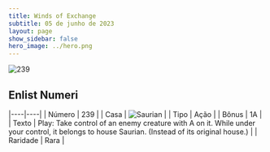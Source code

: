 ```yaml
---
title: Winds of Exchange
subtitle: 05 de junho de 2023
layout: page
show_sidebar: false
hero_image: ../hero.png
---
```


![239](https://mastervault-storage-prod.s3.amazonaws.com/media/card_front/en/600_239_0640aa34d2b5_en.png)


## Enlist Numeri

|----|----|
| Número | 239 |
| Casa | ![Saurian](https://archonarcana.com/images/thumb/9/9e/Saurian_P.png/22px-Saurian_P.png "Sauro") |
| Tipo | Ação |
| Bônus | 1A |
| Texto | Play: Take control of an enemy creature with A on it. While under your control, it belongs to house Saurian. (Instead of its original house.) |
| Raridade | Rara |
